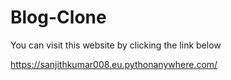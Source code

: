 # Blog-Clone
You can visit this website by clicking the link below 





https://sanjithkumar008.eu.pythonanywhere.com/
